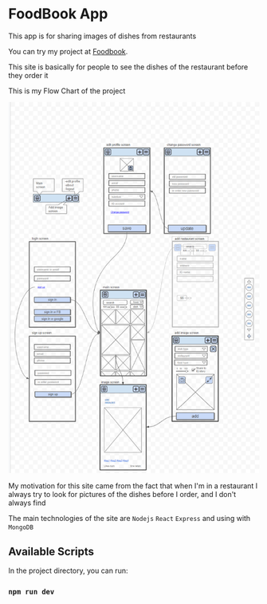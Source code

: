 # FoodBook App

This app is for sharing images of dishes from restaurants

<!-- ![](ezgif.com-gif-maker.gif)
https://www.youtube.com/watch?v=sEdxyZksgM8 -->

You can try my project at [Foodbook](https://foodbook.onrender.com/login).

This site is basically for people to see the dishes of the restaurant before they order it

This is my Flow Chart of the project

![foodbook-user-flow-Google-Drawings](./frontend/src/assets/foodbook-user-flow-Google-Drawings.png)

My motivation for this site came from the fact that when I'm in a restaurant I always try to look for pictures of the dishes before I order, and I don't always find

The main technologies of the site are `Nodejs` `React` `Express` and using with `MongoDB`

## Available Scripts

In the project directory, you can run:

### `npm run dev`
